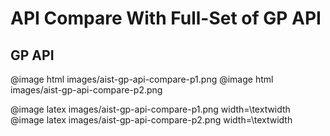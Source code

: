 # API Compare With Full-Set of GP API

## GP API

@image html images/aist-gp-api-compare-p1.png
@image html images/aist-gp-api-compare-p2.png

@image latex images/aist-gp-api-compare-p1.png width=\textwidth
@image latex images/aist-gp-api-compare-p2.png width=\textwidth

